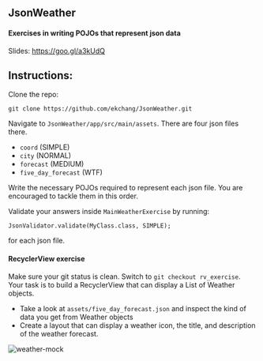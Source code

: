 ## JsonWeather
#### Exercises in writing POJOs that represent json data

Slides: https://goo.gl/a3kUdQ

## Instructions:

Clone the repo:

```git clone https://github.com/ekchang/JsonWeather.git```

Navigate to `JsonWeather/app/src/main/assets`. There are four json files there.

 - `coord` (SIMPLE)
 - `city` (NORMAL)
 - `forecast` (MEDIUM)
 - `five_day_forecast` (WTF)
 
Write the necessary POJOs required to represent each json file. You are encouraged to tackle them in this order.
 
Validate your answers inside `MainWeatherExercise` by running:

```JsonValidator.validate(MyClass.class, SIMPLE);``` 

for each json file.

#### RecyclerView exercise

Make sure your git status is clean. Switch to `git checkout rv_exercise`. Your task is to build a RecyclerView that can display a List of Weather objects.

- Take a look at `assets/five_day_forecast.json` and inspect the kind of data you get from Weather objects
- Create a layout that can display a weather icon, the title, and description of the weather forecast.

![weather-mock](weather_app_mock.png)